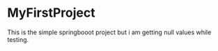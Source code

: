 # MyFirstProject
This is the simple springbooot project but i am getting null values while testing.
